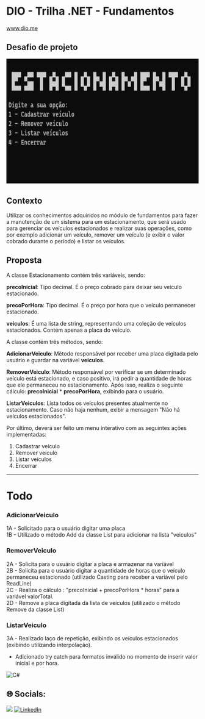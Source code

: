 # DIO - Trilha .NET - Fundamentos
www.dio.me

## Desafio de projeto
![Diagrama de classe estacionamento](diagrama_classe_estacionamento.png)

## Contexto
Utilizar os conhecimentos adquiridos no módulo de fundamentos para fazer a manutenção de um sistema para um estacionamento, que será usado para gerenciar os veículos estacionados e realizar suas operações, como por exemplo adicionar um veículo, remover um veículo (e exibir o valor cobrado durante o período) e listar os veículos.

## Proposta

A classe Estacionamento contém três variáveis, sendo:

**precoInicial**: Tipo decimal. É o preço cobrado para deixar seu veículo estacionado.

**precoPorHora**: Tipo decimal. É o preço por hora que o veículo permanecer estacionado.

**veiculos**: É uma lista de string, representando uma coleção de veículos estacionados. Contém apenas a placa do veículo.

A classe contém três métodos, sendo:

**AdicionarVeiculo**: Método responsável por receber uma placa digitada pelo usuário e guardar na variável **veiculos**.

**RemoverVeiculo**: Método responsável por verificar se um determinado veículo está estacionado, e caso positivo, irá pedir a quantidade de horas que ele permaneceu no estacionamento. Após isso, realiza o seguinte cálculo: **precoInicial** * **precoPorHora**, exibindo para o usuário.

**ListarVeiculos**: Lista todos os veículos presentes atualmente no estacionamento. Caso não haja nenhum, exibir a mensagem "Não há veículos estacionados".

Por último, deverá ser feito um menu interativo com as seguintes ações implementadas:
1. Cadastrar veículo
2. Remover veículo
3. Listar veículos
4. Encerrar

--------------------
# Todo
### AdicionarVeiculo
1A - Solicitado para o usuário digitar uma placa  
1B - Utilizado o método Add da classe List para adicionar na lista "veiculos"

### RemoverVeiculo
2A - Solicita para o usuário digitar a placa e armazenar na variável   
2B - Solicita para o usuário digitar a quantidade de horas que o veículo permaneceu estacionado (utilizado Casting para receber a variável pelo ReadLine)  
2C - Realiza o cálculo : "precoInicial + precoPorHora * horas" para a variável valorTotal.  
2D - Remove a placa digitada da lista de veículos (utilizado o método Remove da classe List)  

### ListarVeiculo
3A - Realizado laço de repetição, exibindo os veículos estacionados (exibindo utilizando interpolação).


- Adicionado try catch para formatos inválido no momento de inserir valor inicial e por hora.


![C#](https://img.shields.io/badge/c%23-%23239120.svg?style=for-the-badge&logo=csharp&logoColor=white)

## 🌐 Socials:
<a href = "mailto:msn.box@outlook.com"><img src="https://img.icons8.com/?size=48&id=WnHyYA2ecNqL&format=png"></a>
[![LinkedIn](https://img.icons8.com/?size=48&id=13930&format=png)](https://www.linkedin.com/in/1988fsc/) 